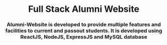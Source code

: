 <h1 align="center">Full Stack Alumni Website</h1>

<h3 align="center"> Alumni-Website is developed to provide multiple features and facilities to current and passout students. It is developed using ReactJS, NodeJS, ExpressJS and MySQL database </h3>

